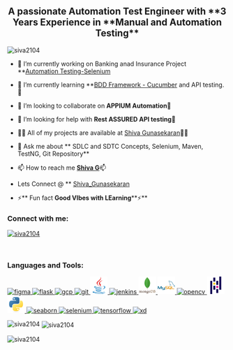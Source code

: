 <h2 align="center">A passionate Automation Test Engineer with **3 Years Experience in **Manual and Automation Testing**</h2>

<p align="left"> <img src="https://komarev.com/ghpvc/?username=siva2104&label=Profile%20views&color=0e75b6&style=flat" alt="siva2104" /> </p>

- 🔭 I’m currently working on Banking anad Insurance Project **[Automation Testing-Selenium](https://github.com/Siva2104?tab=repositories)
  
- 🌱 I’m currently learning **[BDD Framework - Cucumber](https://github.com/Siva2104/Cucumber_selenium) and API testing.🌱

- 👯 I’m looking to collaborate on **APPIUM Automation**👯

- 🤝 I’m looking for help with **Rest ASSURED API testing**🤝

- 👨‍💻 All of my projects are available at [Shiva Gunasekaran](https://github.com/Siva2104/Siva2104)👨‍💻

- 💬 Ask me about ** SDLC and SDTC Concepts, Selenium, Maven, TestNG, Git Repository**

- 📫 How to reach me **[Shiva G](gshiva19999@gmail.com)**📫
  
- Lets Connect @ ** [Shiva_Gunasekaran](https://www.linkedin.com/in/shiva%20gunasekaran)

- ⚡** Fun fact **Good VIbes with LEarning****⚡**


<h3 align="left">Connect with me:</h3>
<p align="left">
</p>


<p align="left"> <a href="https://github.com/ryo-ma/github-profile-trophy"><img src="https://github-profile-trophy.vercel.app/?username=siva2104" alt="siva2104" /></a> </p>

<p align="left"> <a href="https://twitter.com/" target="blank"><img src="https://img.shields.io/twitter/follow/?logo=twitter&style=for-the-badge" alt="" /></a> </p>
<h3 align="left">Languages and Tools:</h3>
<p align="left"> <a href="https://www.figma.com/" target="_blank" rel="noreferrer"> <img src="https://www.vectorlogo.zone/logos/figma/figma-icon.svg" alt="figma" width="40" height="40"/> </a> <a href="https://flask.palletsprojects.com/" target="_blank" rel="noreferrer"> <img src="https://www.vectorlogo.zone/logos/pocoo_flask/pocoo_flask-icon.svg" alt="flask" width="40" height="40"/> </a> <a href="https://cloud.google.com" target="_blank" rel="noreferrer"> <img src="https://www.vectorlogo.zone/logos/google_cloud/google_cloud-icon.svg" alt="gcp" width="40" height="40"/> </a> <a href="https://git-scm.com/" target="_blank" rel="noreferrer"> <img src="https://www.vectorlogo.zone/logos/git-scm/git-scm-icon.svg" alt="git" width="40" height="40"/> </a> <a href="https://www.java.com" target="_blank" rel="noreferrer"> <img src="https://raw.githubusercontent.com/devicons/devicon/master/icons/java/java-original.svg" alt="java" width="40" height="40"/> </a> <a href="https://www.jenkins.io" target="_blank" rel="noreferrer"> <img src="https://www.vectorlogo.zone/logos/jenkins/jenkins-icon.svg" alt="jenkins" width="40" height="40"/> </a> <a href="https://www.mongodb.com/" target="_blank" rel="noreferrer"> <img src="https://raw.githubusercontent.com/devicons/devicon/master/icons/mongodb/mongodb-original-wordmark.svg" alt="mongodb" width="40" height="40"/> </a> <a href="https://www.mysql.com/" target="_blank" rel="noreferrer"> <img src="https://raw.githubusercontent.com/devicons/devicon/master/icons/mysql/mysql-original-wordmark.svg" alt="mysql" width="40" height="40"/> </a> <a href="https://opencv.org/" target="_blank" rel="noreferrer"> <img src="https://www.vectorlogo.zone/logos/opencv/opencv-icon.svg" alt="opencv" width="40" height="40"/> </a> <a href="https://pandas.pydata.org/" target="_blank" rel="noreferrer"> <img src="https://raw.githubusercontent.com/devicons/devicon/2ae2a900d2f041da66e950e4d48052658d850630/icons/pandas/pandas-original.svg" alt="pandas" width="40" height="40"/> </a> <a href="https://www.python.org" target="_blank" rel="noreferrer"> <img src="https://raw.githubusercontent.com/devicons/devicon/master/icons/python/python-original.svg" alt="python" width="40" height="40"/> </a> <a href="https://seaborn.pydata.org/" target="_blank" rel="noreferrer"> <img src="https://seaborn.pydata.org/_images/logo-mark-lightbg.svg" alt="seaborn" width="40" height="40"/> </a> <a href="https://www.selenium.dev" target="_blank" rel="noreferrer"> <img src="https://raw.githubusercontent.com/detain/svg-logos/780f25886640cef088af994181646db2f6b1a3f8/svg/selenium-logo.svg" alt="selenium" width="40" height="40"/> </a> <a href="https://www.tensorflow.org" target="_blank" rel="noreferrer"> <img src="https://www.vectorlogo.zone/logos/tensorflow/tensorflow-icon.svg" alt="tensorflow" width="40" height="40"/> </a> <a href="https://www.adobe.com/products/xd.html" target="_blank" rel="noreferrer"> <img src="https://cdn.worldvectorlogo.com/logos/adobe-xd.svg" alt="xd" width="40" height="40"/> </a> </p>

<p><img align="left" src="https://github-readme-stats.vercel.app/api/top-langs?username=siva2104&show_icons=true&locale=en&layout=compact" alt="siva2104" /></p>




<p>&nbsp;<img align="center" src="https://github-readme-stats.vercel.app/api?username=siva2104&show_icons=true&locale=en" alt="siva2104" /></p>





<p><img align="center" src="https://github-readme-streak-stats.herokuapp.com/?user=siva2104&" alt="siva2104" /></p>
